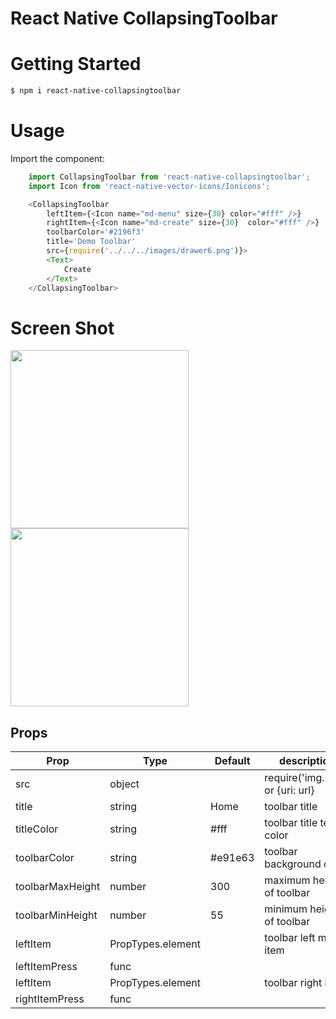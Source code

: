 # React Native CollapsingToolbar

# Getting Started
```bash
$ npm i react-native-collapsingtoolbar
```

# Usage

Import the component:
```js
    import CollapsingToolbar from 'react-native-collapsingtoolbar';
    import Icon from 'react-native-vector-icons/Ionicons';

    <CollapsingToolbar 
        leftItem={<Icon name="md-menu" size={30} color="#fff" />}
        rightItem={<Icon name="md-create" size={30}  color="#fff" />}   
        toolbarColor='#2196f3'  
        title='Demo Toolbar'
        src={require('../../../images/drawer6.png')}>
        <Text>
            Create             
        </Text>
    </CollapsingToolbar>
```

# Screen Shot

<img src="https://github.com/sanpyaelin/react-native-collapsingtoolbar/blob/master/screenshot/1.gif" width="285">

<img src="https://github.com/sanpyaelin/react-native-collapsingtoolbar/blob/master/screenshot/2.gif" width="285">

## Props

Prop | Type | Default | description
-----|------|---------|------------
src | object | | require('img.png') or {uri: url}
title| string | Home | toolbar title
titleColor| string | #fff | toolbar title text color
toolbarColor | string | #e91e63 | toolbar background color
toolbarMaxHeight | number | 300 | maximum height of toolbar
toolbarMinHeight | number | 55 | minimum height of toolbar
leftItem | PropTypes.element | | toolbar left menu item
leftItemPress | func | | 
leftItem | PropTypes.element | | toolbar right item
rightItemPress | func | | 
